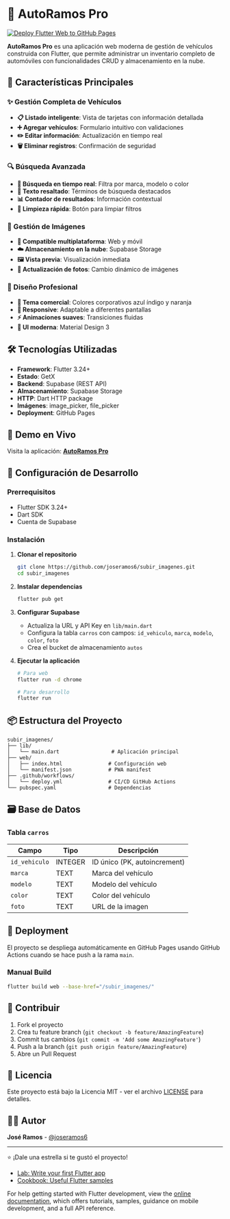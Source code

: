 # 🚗 AutoRamos Pro

[![Deploy Flutter Web to GitHub Pages](https://github.com/joseramos6/subir_imagenes/actions/workflows/deploy.yml/badge.svg)](https://github.com/joseramos6/subir_imagenes/actions/workflows/deploy.yml)

**AutoRamos Pro** es una aplicación web moderna de gestión de vehículos construida con Flutter, que permite administrar un inventario completo de automóviles con funcionalidades CRUD y almacenamiento en la nube.

## 🌟 Características Principales

### ✨ Gestión Completa de Vehículos
- **📋 Listado inteligente**: Vista de tarjetas con información detallada
- **➕ Agregar vehículos**: Formulario intuitivo con validaciones
- **✏️ Editar información**: Actualización en tiempo real
- **🗑️ Eliminar registros**: Confirmación de seguridad

### 🔍 Búsqueda Avanzada
- **🔎 Búsqueda en tiempo real**: Filtra por marca, modelo o color
- **🎯 Texto resaltado**: Términos de búsqueda destacados
- **📊 Contador de resultados**: Información contextual
- **🧹 Limpieza rápida**: Botón para limpiar filtros

### 📸 Gestión de Imágenes
- **📱 Compatible multiplataforma**: Web y móvil
- **☁️ Almacenamiento en la nube**: Supabase Storage
- **🖼️ Vista previa**: Visualización inmediata
- **🔄 Actualización de fotos**: Cambio dinámico de imágenes

### 🎨 Diseño Profesional
- **🎯 Tema comercial**: Colores corporativos azul índigo y naranja
- **📱 Responsive**: Adaptable a diferentes pantallas
- **⚡ Animaciones suaves**: Transiciones fluidas
- **🌟 UI moderna**: Material Design 3

## 🛠️ Tecnologías Utilizadas

- **Framework**: Flutter 3.24+
- **Estado**: GetX
- **Backend**: Supabase (REST API)
- **Almacenamiento**: Supabase Storage
- **HTTP**: Dart HTTP package
- **Imágenes**: image_picker, file_picker
- **Deployment**: GitHub Pages

## 🚀 Demo en Vivo

Visita la aplicación: **[AutoRamos Pro](https://joseramos6.github.io/subir_imagenes/)**

## 🔧 Configuración de Desarrollo

### Prerrequisitos
- Flutter SDK 3.24+
- Dart SDK
- Cuenta de Supabase

### Instalación

1. **Clonar el repositorio**
   ```bash
   git clone https://github.com/joseramos6/subir_imagenes.git
   cd subir_imagenes
   ```

2. **Instalar dependencias**
   ```bash
   flutter pub get
   ```

3. **Configurar Supabase**
   - Actualiza la URL y API Key en `lib/main.dart`
   - Configura la tabla `carros` con campos: `id_vehiculo`, `marca`, `modelo`, `color`, `foto`
   - Crea el bucket de almacenamiento `autos`

4. **Ejecutar la aplicación**
   ```bash
   # Para web
   flutter run -d chrome
   
   # Para desarrollo
   flutter run
   ```

## 📦 Estructura del Proyecto

```
subir_imagenes/
├── lib/
│   └── main.dart                 # Aplicación principal
├── web/
│   ├── index.html               # Configuración web
│   └── manifest.json            # PWA manifest
├── .github/workflows/
│   └── deploy.yml               # CI/CD GitHub Actions
└── pubspec.yaml                 # Dependencias
```

## 🗃️ Base de Datos

### Tabla `carros`
| Campo | Tipo | Descripción |
|-------|------|-------------|
| `id_vehiculo` | INTEGER | ID único (PK, autoincrement) |
| `marca` | TEXT | Marca del vehículo |
| `modelo` | TEXT | Modelo del vehículo |
| `color` | TEXT | Color del vehículo |
| `foto` | TEXT | URL de la imagen |

## 🚀 Deployment

El proyecto se despliega automáticamente en GitHub Pages usando GitHub Actions cuando se hace push a la rama `main`.

### Manual Build
```bash
flutter build web --base-href="/subir_imagenes/"
```

## 🤝 Contribuir

1. Fork el proyecto
2. Crea tu feature branch (`git checkout -b feature/AmazingFeature`)
3. Commit tus cambios (`git commit -m 'Add some AmazingFeature'`)
4. Push a la branch (`git push origin feature/AmazingFeature`)
5. Abre un Pull Request

## 📄 Licencia

Este proyecto está bajo la Licencia MIT - ver el archivo [LICENSE](LICENSE) para detalles.

## 👨‍💻 Autor

**José Ramos** - [@joseramos6](https://github.com/joseramos6)

---

⭐ ¡Dale una estrella si te gustó el proyecto!

- [Lab: Write your first Flutter app](https://docs.flutter.dev/get-started/codelab)
- [Cookbook: Useful Flutter samples](https://docs.flutter.dev/cookbook)

For help getting started with Flutter development, view the
[online documentation](https://docs.flutter.dev/), which offers tutorials,
samples, guidance on mobile development, and a full API reference.
